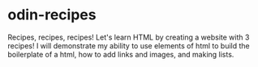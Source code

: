 # odin-recipes

Recipes, recipes, recipes! Let's learn HTML by creating a website with 3 recipes! 
I will demonstrate my ability to use elements of html to build the boilerplate of 
a html, how to add links and images, and making lists.
